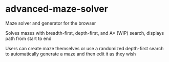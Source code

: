 # advanced-maze-solver
Maze solver and generator for the browser

Solves mazes with breadth-first, depth-first, and A* (WIP) search, 
displays path from start to end

Users can create maze themselves
or use a randomized depth-first search to automatically generate a maze
and then edit it as they wish
